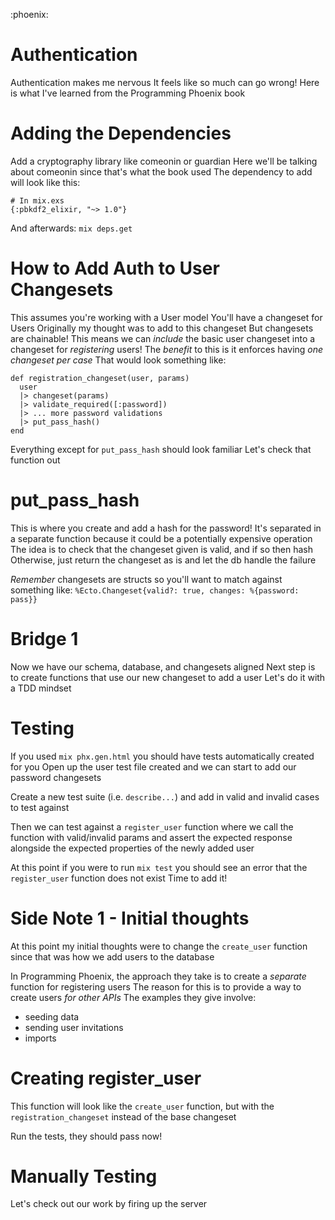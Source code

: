 :phoenix:

# Authentication
Authentication makes me nervous
It feels like so much can go wrong!
Here is what I've learned from the Programming Phoenix book

# Adding the Dependencies
Add a cryptography library like comeonin or guardian
Here we'll be talking about comeonin since that's what the book used
The dependency to add will look like this:
```
# In mix.exs
{:pbkdf2_elixir, "~> 1.0"}
```
And afterwards: `mix deps.get`

# How to Add Auth to User Changesets
This assumes you're working with a User model
You'll have a changeset for Users
Originally my thought was to add to this changeset
But changesets are chainable!
This means we can *include* the basic user changeset into a changeset for *registering* users!
The *benefit* to this is it enforces having *one changeset per case*
That would look something like:
```
def registration_changeset(user, params)
  user
  |> changeset(params)
  |> validate_required([:password])
  |> ... more password validations
  |> put_pass_hash()
end
```

Everything except for `put_pass_hash` should look familiar
Let's check that function out

# put_pass_hash
This is where you create and add a hash for the password!
It's separated in a separate function because it could be a potentially expensive operation
The idea is to check that the changeset given is valid, and if so then hash
Otherwise, just return the changeset as is and let the db handle the failure

*Remember* changesets are structs so you'll want to match against something like:
`%Ecto.Changeset{valid?: true, changes: %{password: pass}}`

# Bridge 1
Now we have our schema, database, and changesets aligned
Next step is to create functions that use our new changeset to add a user
Let's do it with a TDD mindset

# Testing
If you used `mix phx.gen.html` you should have tests automatically created for you
Open up the user test file created and we can start to add our password changesets

Create a new test suite (i.e. `describe...`) and add in valid and invalid cases to test against

Then we can test against a `register_user` function where we call the function with valid/invalid params and assert the expected response alongside the expected properties of the newly added user

At this point if you were to run `mix test` you should see an error that the `register_user` function does not exist
Time to add it!

# Side Note 1 - Initial thoughts
At this point my initial thoughts were to change the `create_user` function since that was how we add users to the database

In Programming Phoenix, the approach they take is to create a *separate* function for registering users
The reason for this is to provide a way to create users *for other APIs*
The examples they give involve:
- seeding data
- sending user invitations
- imports

# Creating register_user
This function will look like the `create_user` function, but with the `registration_changeset` instead of the base changeset

Run the tests, they should pass now!

# Manually Testing
Let's check out our work by firing up the server
